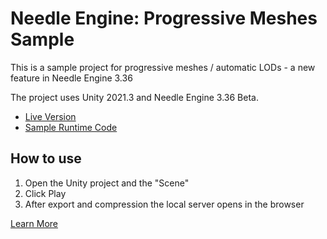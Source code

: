 # Needle Engine: Progressive Meshes Sample

This is a sample project for progressive meshes / automatic LODs - a new feature in Needle Engine 3.36 

The project uses Unity 2021.3 and Needle Engine 3.36 Beta.

- [Live Version](https://engine.needle.tools/demos/lods/)
- [Sample Runtime Code](./Needle%20Engine%20Progressive%20Meshes%20Sample/Needle%20Web%20Project/src/modelswitch.ts)

## How to use

1) Open the Unity project and the "Scene"
2) Click Play
3) After export and compression the local server opens in the browser

[Learn More](https://docs.needle.tools)
